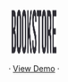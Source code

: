 <!-- PROJECT LOGO -->
<br />
<div align="center">
    <img src="bookstore.svg" alt="Logo" width="80" height="80">
    <p align="center">
    ·
    <a href="https://zlata-saburova.github.io/bookstore/">View Demo</a>
    · </p>
</div>

<!-- View my project: https://zlata-saburova.github.io/bookstore/ -->

